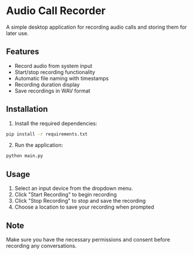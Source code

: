 # Audio Call Recorder

A simple desktop application for recording audio calls and storing them for later use.

## Features
- Record audio from system input
- Start/stop recording functionality
- Automatic file naming with timestamps
- Recording duration display
- Save recordings in WAV format

## Installation

1. Install the required dependencies:
```bash
pip install -r requirements.txt
```

2. Run the application:
```bash
python main.py
```

## Usage
1. Select an input device from the dropdown menu.
2. Click "Start Recording" to begin recording
3. Click "Stop Recording" to stop and save the recording
4. Choose a location to save your recording when prompted

## Note
Make sure you have the necessary permissions and consent before recording any conversations.
